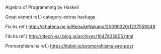 Algebra of Programming by Haskell

Great ekmett
ref.) category-extras hackage.

Fix.hs
  ref.) http://d.hatena.ne.jp/KeisukeNakano/20090320/1237559049

Fib.hs
  ref.) http://titech-ssr.blog.jp/archives/1047835805.html

Promorphism.hs
  ref.) https://jtobin.io/promorphisms-pre-post

